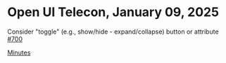 Open UI Telecon, January 09, 2025
===================================
Consider "toggle" (e.g., show/hide - expand/collapse) button or attribute [#700](https://github.com/openui/open-ui/issues/700)

[Minutes](https://www.w3.org/2025/01/09-openui-minutes.html)
